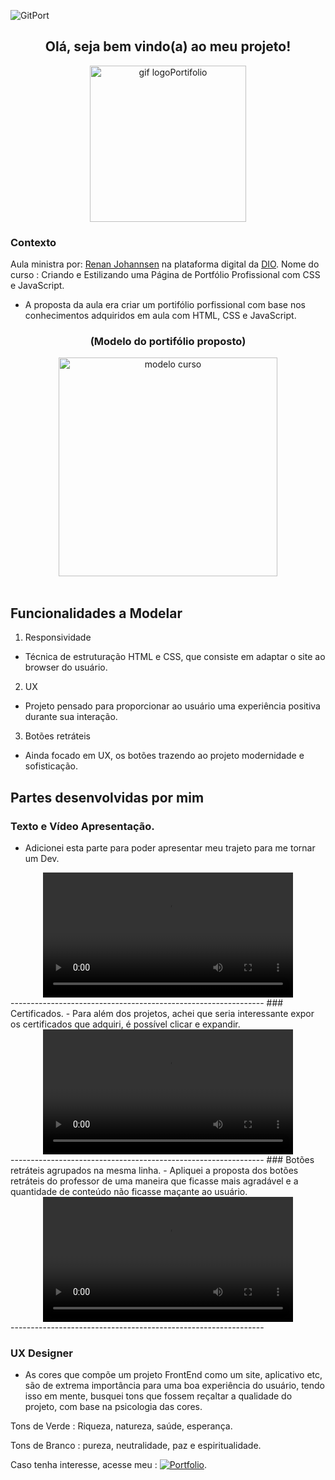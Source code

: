<di align="center">![GitPort](https://github.com/LuizFabiodoCarmo/Portifolio-Luiz-Fabio/assets/104438927/307cd74a-075b-48c0-a36b-5f1909bdc118)
</div>

<h2 align="center" color="green"> Olá, seja bem vindo(a) ao meu projeto!</h2>
<div align="center"> 
  <img height="250px" title="gif logoPortifolio" src="https://github.com/user-attachments/assets/7446622e-2731-4444-b144-039104199061"/>
</div> 

### Contexto  
Aula ministra por: 
  [Renan Johannsen](https://www.linkedin.com/in/renanjpaula/)
  na plataforma digital da [DIO](https://www.dio.me/en).
  Nome do curso : Criando e Estilizando uma Página de Portfólio Profissional com CSS e JavaScript.
  
- A proposta da aula era criar um portifólio porfissional com base nos conhecimentos adquiridos em aula com HTML, CSS e JavaScript.

<h3 align="center">(Modelo do portifólio proposto)</h3>
<div align="center">
    <img height="350" title="modelo curso" src="https://github.com/user-attachments/assets/a961fe94-c281-4dea-8ea5-2ec959a9ecc8"/>      
</div>
<br>


 
 ## Funcionalidades a Modelar


1. Responsividade
- Técnica de estruturação HTML e CSS, que consiste em adaptar o site ao browser do usuário.
2. UX
- Projeto pensado para proporcionar ao usuário uma experiência positiva durante sua interação.
3. Botões retráteis 
- Ainda focado em UX, os botões trazendo ao projeto modernidade e sofisticação.

## Partes desenvolvidas por mim
### Texto e Vídeo Apresentação.
- Adicionei esta parte para poder apresentar meu trajeto para me tornar um Dev.
<div align="center"> 
 <video height="200px" src="https://github.com/user-attachments/assets/bfc6dbb7-9455-4481-852e-bc5f794d97e2"></video>
</div> 
 ---------------------------------------------------------------
### Certificados.
- Para além dos projetos, achei que seria interessante expor os certificados que adquiri, é possível clicar e expandir.
<div align="center"> 
 <video height="200px" src="https://github.com/user-attachments/assets/70133290-8cc6-47b9-bf16-9c08f81dce78"></video>
</div> 
---------------------------------------------------------------
### Botões retráteis agrupados na mesma linha.
- Apliquei a proposta dos botões retráteis do professor de uma maneira que ficasse mais agradável e a quantidade de conteúdo não ficasse maçante ao usuário.
<div align="center"> 
 <video height="200px" src="https://github.com/user-attachments/assets/bc08e23a-ab22-45cb-bc8b-6bbc4b809964"></video>
</div> 
---------------------------------------------------------------


### UX Designer
- As cores que compõe um projeto FrontEnd como um site, aplicativo etc, são de extrema importância para uma boa experiência do usuário, tendo isso em mente, busquei tons que fossem reçaltar a qualidade do projeto, com base na psicologia das cores. 

Tons de Verde : Riqueza, natureza, saúde, esperança.

Tons de Branco : pureza, neutralidade, paz e espiritualidade.

Caso tenha interesse, acesse meu :  [![Portfolio](https://img.shields.io/badge/Portfolio-darkgreen?style=for-the-badge&logo=todoist&logoColor=white)](https://seulink.com).


